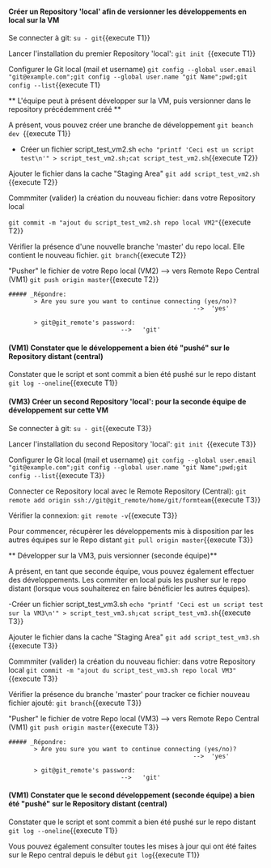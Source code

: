 
#### Créer un Repository 'local' afin de versionner les développements en local sur la VM

 Se connecter à git:
 `su - git`{{execute T1}}
   
 Lancer l'installation du premier Repository 'local':
 `git init `{{execute T1}}
 
 Configurer le Git local (mail et username)
 `git config --global user.email "git@example.com";git config --global user.name "git Name";pwd;git config --list`{{execute T1}   
 
 
** L'équipe peut à présent développer sur la VM, puis versionner dans le repository précédemment créé **
 
 A présent, vous pouvez créer une branche de développement
 `git beanch dev `{{execute T1}}

 - Créer un fichier script_test_vm2.sh
 `echo "printf 'Ceci est un script test\n'" > script_test_vm2.sh;cat script_test_vm2.sh`{{execute T2}}
 
 Ajouter le fichier dans la cache "Staging Area"
 `git add script_test_vm2.sh `{{execute T2}}
 
 Commmiter (valider) la création du nouveau fichier: dans votre Repository local 
 
 `git commit -m "ajout du script_test_vm2.sh repo local VM2"`{{execute T2}}
   
 Vérifier la présence d'une nouvelle branche 'master' du repo local. Elle contient le nouveau fichier.
 `git branch`{{execute T2}}
 
 "Pusher" le fichier de votre Repo local (VM2) --> vers Remote Repo Central (VM1)
 `git push origin master`{{execute T2}}
 
    ##### _Répondre:
           > Are you sure you want to continue connecting (yes/no)? 
                                                       -->  'yes'
 
           > git@git_remote's password: 
                                   -->   'git'
 
 
 
 
#### (VM1) Constater que le développement a bien été "pushé" sur le Repository distant (central) 
 Constater que le script et sont commit a bien été pushé sur le repo distant
 `git log --oneline`{{execute T1}}




#### (VM3) Créer un second Repository 'local': pour la seconde équipe de développement sur cette VM

 Se connecter à git:
 `su - git`{{execute T3}}
   
 Lancer l'installation du second Repository 'local':
 `git init `{{execute T3}}
 
 Configurer le Git local (mail et username)
 `git config --global user.email "git@example.com";git config --global user.name "git Name";pwd;git config --list`{{execute T3}}   
 
 Connecter ce Repository local avec le Remote Repository (Central):
 `git remote add origin ssh://git@git_remote/home/git/formteam`{{execute T3}}

 Vérifier la connexion:
 `git remote -v`{{execute T3}}
 
 Pour commencer, récupèrer  les développements mis à disposition par les autres équipes sur le Repo distant
  `git pull origin master`{{execute T3}}
 
** Développer sur la VM3, puis versionner (seconde équipe)**

 A présent, en tant que seconde équipe, vous pouvez également effectuer des développements.
 Les commiter en local puis les pusher sur le repo distant (lorsque vous souhaiterez en faire bénéficier les autres équipes).  
 
 -Créer un fichier script_test_vm3.sh
 `echo "printf 'Ceci est un script test sur la VM3\n'" > script_test_vm3.sh;cat script_test_vm3.sh`{{execute T3}}
 
 Ajouter le fichier dans la cache "Staging Area"
 `git add script_test_vm3.sh `{{execute T3}}
 
 Commmiter (valider) la création du nouveau fichier: dans votre Repository local 
 `git commit -m "ajout du script_test_vm3.sh repo local VM3"`{{execute T3}}
   
 Vérifier la présence du branche 'master' pour tracker ce fichier nouveau fichier ajouté:
 `git branch`{{execute T3}}
 
 "Pusher" le fichier de votre Repo local (VM3) --> vers Remote Repo Central (VM1)
 `git push origin master`{{execute T3}}
 
    ##### _Répondre:
           > Are you sure you want to continue connecting (yes/no)? 
                                                       -->  'yes'
 
           > git@git_remote's password: 
                                   -->   'git'
 
 
 
 
 
#### (VM1) Constater que le second développement (seconde équipe) a bien été "pushé" sur le Repository distant (central) 

 Constater que le script et sont commit a bien été pushé sur le repo distant
 `git log --oneline`{{execute T1}}
 
 Vous pouvez également consulter toutes les mises à jour qui ont été faites sur le Repo central depuis le début
 `git log`{{execute T1}}

